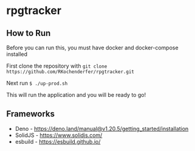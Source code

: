# rpgtracker

## How to Run
Before you can run this, you must have docker and docker-compose installed

First clone the repository with `git clone https://github.com/RKochenderfer/rpgtracker.git`

Next run `$ ./up-prod.sh`

This will run the application and you will be ready to go!


## Frameworks
* Deno - https://deno.land/manual@v1.20.5/getting_started/installation
* SolidJS - https://www.solidjs.com/
* esbuild - https://esbuild.github.io/